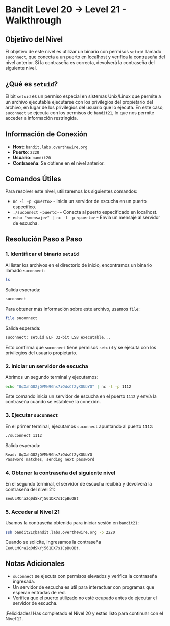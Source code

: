 # Bandit Level 20 → Level 21 - Walkthrough

## Objetivo del Nivel

El objetivo de este nivel es utilizar un binario con permisos `setuid` llamado `suconnect`, que conecta a un puerto en localhost y verifica la contraseña del nivel anterior. Si la contraseña es correcta, devolverá la contraseña del siguiente nivel.

## ¿Qué es `setuid`?

El bit `setuid` es un permiso especial en sistemas Unix/Linux que permite a un archivo ejecutable ejecutarse con los privilegios del propietario del archivo, en lugar de los privilegios del usuario que lo ejecuta. En este caso, `suconnect` se ejecuta con los permisos de `bandit21`, lo que nos permite acceder a información restringida.

## Información de Conexión

- **Host**: `bandit.labs.overthewire.org`
- **Puerto**: `2220`
- **Usuario**: `bandit20`
- **Contraseña**: Se obtiene en el nivel anterior.

## Comandos Útiles

Para resolver este nivel, utilizaremos los siguientes comandos:

- `nc -l -p <puerto>` - Inicia un servidor de escucha en un puerto específico.
- `./suconnect <puerto>` - Conecta al puerto especificado en localhost.
- `echo "<mensaje>" | nc -l -p <puerto>` - Envia un mensaje al servidor de escucha.

## Resolución Paso a Paso

### 1. Identificar el binario `setuid`

Al listar los archivos en el directorio de inicio, encontramos un binario llamado `suconnect`:

```sh
ls
```

Salida esperada:

```sh
suconnect
```

Para obtener más información sobre este archivo, usamos `file`:

```sh
file suconnect
```

Salida esperada:

```sh
suconnect: setuid ELF 32-bit LSB executable...
```

Esto confirma que `suconnect` tiene permisos `setuid` y se ejecuta con los privilegios del usuario propietario.

### 2. Iniciar un servidor de escucha

Abrimos un segundo terminal y ejecutamos:

```sh
echo "0qXahG8ZjOVMN9Ghs7iOWsCfZyXOUbYO" | nc -l -p 1112
```

Este comando inicia un servidor de escucha en el puerto `1112` y envía la contraseña cuando se establece la conexión.

### 3. Ejecutar `suconnect`

En el primer terminal, ejecutamos `suconnect` apuntando al puerto `1112`:

```sh
./suconnect 1112
```

Salida esperada:

```sh
Read: 0qXahG8ZjOVMN9Ghs7iOWsCfZyXOUbYO
Password matches, sending next password
```

### 4. Obtener la contraseña del siguiente nivel

En el segundo terminal, el servidor de escucha recibirá y devolverá la contraseña del nivel 21:

```sh
EeoULMCra2q0dSkYj561DX7s1CpBuOBt
```

### 5. Acceder al Nivel 21

Usamos la contraseña obtenida para iniciar sesión en `bandit21`:

```sh
ssh bandit21@bandit.labs.overthewire.org -p 2220
```

Cuando se solicite, ingresamos la contraseña `EeoULMCra2q0dSkYj561DX7s1CpBuOBt`.

## Notas Adicionales

- `suconnect` se ejecuta con permisos elevados y verifica la contraseña ingresada.
- Un servidor de escucha es útil para interactuar con programas que esperan entradas de red.
- Verifica que el puerto utilizado no esté ocupado antes de ejecutar el servidor de escucha.

¡Felicidades! Has completado el Nivel 20 y estás listo para continuar con el Nivel 21.

